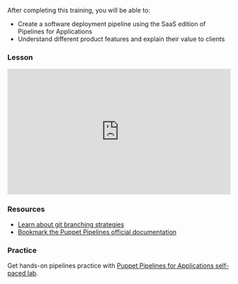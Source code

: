 After completing this training, you will be able to:

* Create a software deployment pipeline using the SaaS edition of Pipelines for Applications
* Understand different product features and explain their value to clients

### Lesson

<div class="wistia_responsive_padding" style="padding:56.25% 0 0 0;position:relative;"><div class="wistia_responsive_wrapper" style="height:100%;left:0;position:absolute;top:0;width:100%;"><iframe src="https://fast.wistia.net/embed/iframe/2eufw2mo2y?seo=false&videoFoam=true" title="Wistia video player" allowtransparency="true" frameborder="0" scrolling="no" class="wistia_embed" name="wistia_embed" allowfullscreen mozallowfullscreen webkitallowfullscreen oallowfullscreen msallowfullscreen width="100%" height="100%"></iframe></div></div>
<script src="https://fast.wistia.net/assets/external/E-v1.js" async></script>

### Resources

* [Learn about git branching strategies](https://www.atlassian.com/git/tutorials/using-branches)
* [Bookmark the Puppet Pipelines official documentation](https://puppet.com/docs/pipelines)

### Practice 
Get hands-on pipelines practice with [Puppet Pipelines for Applications self-paced lab](https://github.com/puppetlabs/pipelines-self-paced/tree/master/pipelines-for-applications).
